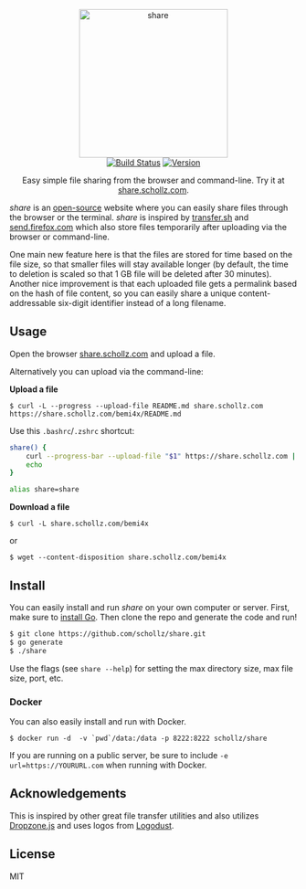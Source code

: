 
<p align="center">
<img
    src="https://share.schollz.com/static/logo47.png"
    width="260" border="0" alt="share">
<br>
<a href="https://travis-ci.org/schollz/share"><img
src="https://img.shields.io/travis/schollz/share.svg?style=flat-square"
alt="Build Status"></a> <a
href="https://github.com/schollz/share/releases/latest"><img
src="https://img.shields.io/badge/version-1.0.0-brightgreen.svg?style=flat-square"
alt="Version"></a> </p>

<p align="center">Easy simple file sharing from the browser and command-line. Try it at <a href="https://share.schollz.com">share.schollz.com</a>.</p>

*share* is an [open-source](https://github.com/schollz/share) website where you can easily share files through the browser or the terminal. *share* is inspired by [transfer.sh](https://transfer.sh/) and [send.firefox.com](https://send.firefox.com) which also store files temporarily after uploading via the browser or command-line. 

One main new feature here is that the files are stored for time based on the file size, so that smaller files will stay available longer (by default, the time to deletion is scaled so that 1 GB file will be deleted after 30 minutes). Another nice improvement is that each uploaded file gets a permalink based on the hash of file content, so you can easily share a unique content-addressable six-digit identifier instead of a long filename.

## Usage

Open the browser <a href="https://share.schollz.com">share.schollz.com</a> and upload a file.

Alternatively you can upload via the command-line:

**Upload a file**

```
$ curl -L --progress --upload-file README.md share.schollz.com
https://share.schollz.com/bemi4x/README.md
```

Use this `.bashrc`/`.zshrc` shortcut:

```bash
share() {
    curl --progress-bar --upload-file "$1" https://share.schollz.com | tee /dev/null;
    echo
}

alias share=share
```

**Download a file**

```
$ curl -L share.schollz.com/bemi4x
```

or 

```
$ wget --content-disposition share.schollz.com/bemi4x
```

## Install

You can easily install and run *share* on your own computer or server. First, make sure to [install Go](https://golang.org/dl/). Then clone the repo and generate the code and run!


```bash
$ git clone https://github.com/schollz/share.git
$ go generate
$ ./share
```

Use the flags (see `share --help`) for setting the max directory size, max file size, port, etc.

### Docker

You can also easily install and run with Docker. 

```
$ docker run -d  -v `pwd`/data:/data -p 8222:8222 schollz/share
```

If you are running on a public server, be sure to include `-e url=https://YOURURL.com` when running with Docker.

## Acknowledgements

This is inspired by other great file transfer utilities and also utilizes [Dropzone.js](https://gitlab.com/meno/dropzone) and uses logos from [Logodust](http://logodust.com/).

## License

MIT
